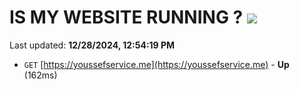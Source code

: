 # IS MY WEBSITE RUNNING ? [![](https://img.shields.io/static/v1?label=Sponsor&message=%E2%9D%A4&logo=GitHub&color=%23fe8e86)](https://github.com/sponsors/Youssef-Lehmam)

Last updated: **12/28/2024, 12:54:19 PM**

- `GET` [https://youssefservice.me](https://youssefservice.me) - **Up** (162ms)
